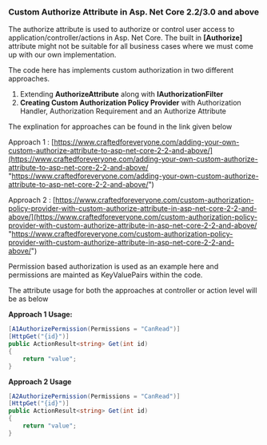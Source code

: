 ### Custom Authorize Attribute in Asp. Net Core 2.2/3.0 and above

The authorize attribute is used to authorize or control user access to application/controller/actions in Asp. Net Core. The built in **[Authorize]** attribute might not be suitable for all business cases where we must come up with our own implementation. 

The code here has implements custom authorization in two different approaches.
1. Extending **AuthorizeAttribute** along with **IAuthorizationFilter**
2. **Creating Custom Authorization Policy Provider** with Authorization Handler, Authorization Requirement and an Authorize Attribute

The explination for approaches can be found in the link given below

Approach 1 : [https://www.craftedforeveryone.com/adding-your-own-custom-authorize-attribute-to-asp-net-core-2-2-and-above/](https://www.craftedforeveryone.com/adding-your-own-custom-authorize-attribute-to-asp-net-core-2-2-and-above/ "https://www.craftedforeveryone.com/adding-your-own-custom-authorize-attribute-to-asp-net-core-2-2-and-above/")

Approach 2 : [https://www.craftedforeveryone.com/custom-authorization-policy-provider-with-custom-authorize-attribute-in-asp-net-core-2-2-and-above/](https://www.craftedforeveryone.com/custom-authorization-policy-provider-with-custom-authorize-attribute-in-asp-net-core-2-2-and-above/ "https://www.craftedforeveryone.com/custom-authorization-policy-provider-with-custom-authorize-attribute-in-asp-net-core-2-2-and-above/")

Permission based authorization is used as an example here and permissions are mainted as KeyValuePairs within the code.

The attribute usage for both the approaches at controller or action level will be as below

**Approach 1 Usage:**
```csharp
[A1AuthorizePermission(Permissions = "CanRead")]
[HttpGet("{id}")]
public ActionResult<string> Get(int id)
{
    return "value";
}
```
**Approach 2 Usage**
```csharp
[A2AuthorizePermission(Permissions = "CanRead")]
[HttpGet("{id}")]
public ActionResult<string> Get(int id)
{
    return "value";
}
```
